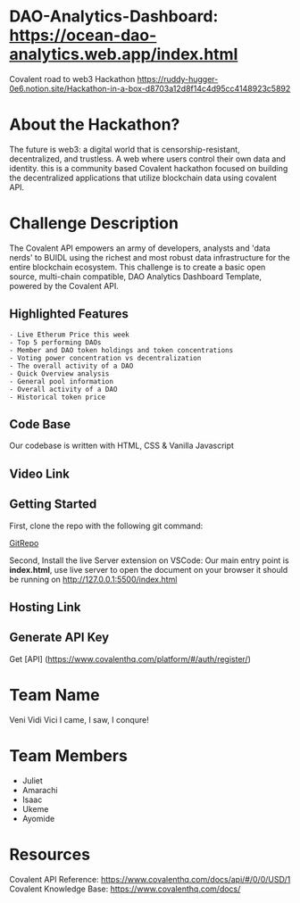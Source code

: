# DAO-Analytics-Dashboard: https://ocean-dao-analytics.web.app/index.html
Covalent road to web3 Hackathon
https://ruddy-hugger-0e6.notion.site/Hackathon-in-a-box-d8703a12d8f14c4d95cc4148923c5892

# About the Hackathon?
The future is web3: a digital world that is censorship-resistant, decentralized, and trustless. A web where users control their own data and identity. this is a community based Covalent hackathon focused on building the decentralized applications that utilize blockchain data using covalent API.

# Challenge Description
The Covalent API empowers an army of developers, analysts and 'data nerds' to BUIDL using the richest and most robust data infrastructure for the entire blockchain ecosystem. This challenge is to create a basic open source, multi-chain compatible, DAO Analytics Dashboard Template, powered by the Covalent API.


## Highlighted Features
    - Live Etherum Price this week
    - Top 5 performing DAOs
    - Member and DAO token holdings and token concentrations
    - Voting power concentration vs decentralization
    - The overall activity of a DAO
    - Quick Overview analysis
    - General pool information
    - Overall activity of a DAO
    - Historical token price 

## Code Base
Our codebase is written with HTML, CSS & Vanilla Javascript


## Video Link

## Getting Started
First, clone the repo with the following git command:

[GitRepo](https://github.com/UkemeSkywalker/DAO-Analytics-Dashboard.git)

Second, Install the live Server extension on VSCode:
Our main entry point is **index.html**, use live server to open the document on your browser
it should be running on http://127.0.0.1:5500/index.html

## Hosting Link

## Generate API Key
Get [API] (https://www.covalenthq.com/platform/#/auth/register/)

# Team Name
Veni Vidi Vici
I came, I saw, I conqure!

# Team Members

- Juliet
- Amarachi
- Isaac
- Ukeme
- Ayomide

# Resources
Covalent API Reference: https://www.covalenthq.com/docs/api/#/0/0/USD/1
Covalent Knowledge Base: https://www.covalenthq.com/docs/